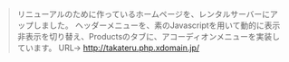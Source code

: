 >リニューアルのために作っているホームページを、レンタルサーバーにアップしました。
>ヘッダーメニューを、素のJavascriptを用いて動的に表示非表示を切り替え、Productsのタブに、アコーディオンメニューを実装しています。
>URL-> http://takateru.php.xdomain.jp/
